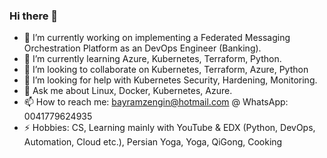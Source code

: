 ### Hi there 👋


- 🔭 I’m currently working on implementing a Federated Messaging Orchestration Platform as an DevOps Engineer (Banking).
- 🌱 I’m currently learning Azure, Kubernetes, Terraform, Python.
- 👯 I’m looking to collaborate on Kubernetes, Terraform, Azure, Python
- 🤔 I’m looking for help with Kubernetes Security, Hardening, Monitoring.
- 💬 Ask me about Linux, Docker, Kubernetes, Azure.
- 📫 How to reach me: bayramzengin@hotmail.com @ WhatsApp: 0041779624935
- ⚡ Hobbies: CS, Learning mainly with YouTube & EDX (Python, DevOps, Automation, Cloud etc.), Persian Yoga, Yoga, QiGong, Cooking
